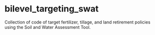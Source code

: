 # bilevel_targeting_swat
Collection of code of target fertilizer, tillage, and land retirement policies using the Soil and Water Assessment Tool. 

